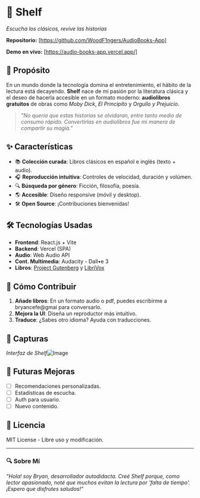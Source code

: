 # 📖 Shelf 
*Escucha los clásicos, revive las historias*  

**Repositorio:** [https://github.com/WoodF1ngers/AudioBooks-App]

**Demo en vivo:** [https://audio-books-app.vercel.app/]

## 🎯 Propósito  
En un mundo donde la tecnología domina el entretenimiento, el hábito de la lectura está decayendo. **Shelf** nace de mi pasión por la literatura clásica y el deseo de hacerla accesible en un formato moderno: **audiolibros gratuitos** de obras como *Moby Dick*, *El Principito* y *Orgullo y Prejuicio*.  

> *"No quería que estas historias se olvidaran, entre tanto medio de consumo rápido. Convertirlas en audiolibros fue mi manera de compartir su magia."*  

## ✨ Características  
- 📚 **Colección curada**: Libros clásicos en español e inglés (texto + audio).  
- 🎧 **Reproducción intuitiva**: Controles de velocidad, duración y volúmen.  
- 🔍 **Búsqueda por género**: Ficción, filosofía, poesía.  
- 🌎 **Accesible**: Diseño responsive (móvil y desktop).  
- 🛠 **Open Source**: ¡Contribuciones bienvenidas!  

## 🛠 Tecnologías Usadas  
- **Frontend**: React.js + Vite
- **Backend**: Vercel (SPA)
- **Audio**: Web Audio API
- **Cont. Multimedia**: Audacity - Dall•e 3
- **Libros**: [Project Gutenberg](https://www.gutenberg.org/) y [LibriVox](https://librivox.org/)  

## 🚀 Cómo Contribuir  
1. **Añade libros**: En un formato audio o pdf, puedes escribirme a bryancefe@gmai para conversarlo.  
2. **Mejora la UI**: Diseña un reproductor más intuitivo.  
3. **Traduce**: ¿Sabes otro idioma? Ayuda con traducciones.  

## 📸 Capturas  
*Interfaz de Shelf*![Image](https://github.com/user-attachments/assets/7613e2fa-942b-4fcf-8cd4-309d736e7f98)

## 🌟 Futuras Mejoras  
- [ ] Recomendaciones personalizadas.  
- [ ] Estadísticas de escucha.
- [ ] Auth para usuario.
- [ ] Nuevo contenido.

## 📜 Licencia  
MIT License - Libre uso y modificación.  

---

### 🔍 Sobre Mí  
*"Hola! soy Bryan, desarrollador autodidacta. Creé Shelf porque, como lector apasionado, noté que muchos evitan la lectura por 'falta de tiempo'. ¡Espero que disfrutes saludos!"*  
